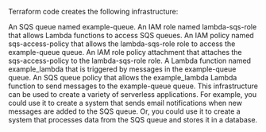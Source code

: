 Terraform code creates the following infrastructure:

An SQS queue named example-queue.
An IAM role named lambda-sqs-role that allows Lambda functions to access SQS queues.
An IAM policy named sqs-access-policy that allows the lambda-sqs-role role to access the example-queue queue.
An IAM role policy attachment that attaches the sqs-access-policy to the lambda-sqs-role role.
A Lambda function named example_lambda that is triggered by messages in the example-queue queue.
An SQS queue policy that allows the example_lambda Lambda function to send messages to the example-queue queue.
This infrastructure can be used to create a variety of serverless applications. For example, you could use it to create a system that sends email notifications when new messages are added to the SQS queue. Or, you could use it to create a system that processes data from the SQS queue and stores it in a database.